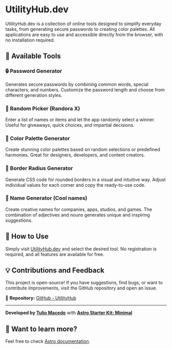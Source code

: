 # UtilityHub.dev

UtilityHub.dev is a collection of online tools designed to simplify everyday tasks, from generating secure passwords to creating color palettes. All applications are easy to use and accessible directly from the browser, with no installation required.

## 🚀 Available Tools

### 🔒 Password Generator
Generates secure passwords by combining common words, special characters, and numbers. Customize the password length and choose from different generation styles.

### 🎲 Random Picker (Randora X)
Enter a list of names or items and let the app randomly select a winner. Useful for giveaways, quick choices, and impartial decisions.

### 🎨 Color Palette Generator
Create stunning color palettes based on random selections or predefined harmonies. Great for designers, developers, and content creators.

### 🔘 Border Radius Generator
Generate CSS code for rounded borders in a visual and intuitive way. Adjust individual values for each corner and copy the ready-to-use code.

### 📛 Name Generator (Cool names)
Create creative names for companies, apps, studios, and games. The combination of adjectives and nouns generates unique and inspiring suggestions.

## 📄 How to Use
Simply visit [UtilityHub.dev](https://utilityhub.dev) and select the desired tool. No registration is required, and all features are available for free.

## 💡 Contributions and Feedback
This project is open-source! If you have suggestions, find bugs, or want to contribute improvements, visit the GitHub repository and open an issue.

📌 **Repository:** [GitHub - UtilityHub](https://github.com/teseu/webapps)

---

**Developed by [Tulio Macedo](https://github.com/teseu/webapps)** with **[Astro Starter Kit: Minimal](https://astro.build/)**


## 👀 Want to learn more?

Feel free to check [Astro documentation](https://docs.astro.build).
